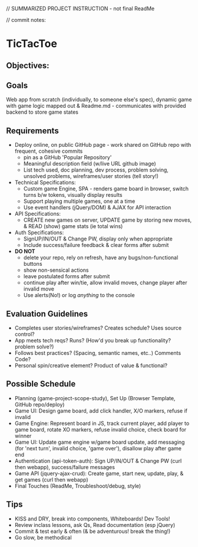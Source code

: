 // SUMMARIZED PROJECT INSTRUCTION - not final ReadMe

// commit notes:

# TicTacToe

## Objectives:

## Goals
Web app from scratch (individually, to someone else's spec), dynamic game with game logic mapped out & Readme.md - communicates with provided backend to store game states

## Requirements
* Deploy online, on public GitHub page - work shared on GitHub repo with frequent, cohesive commits
  - pin as a GitHub 'Popular Repository'
  - Meaningful description field (w/live URL github image)
  - List tech used, doc planning, dev process, problem solving, unsolved problems, wireframes/user stories (tell story!)
* Technical Specifications:
  - Custom game Engine, SPA - renders game board in browser, switch turns b/w tokens, visually display results
  - Support playing multiple games, one at a time
  - Use event handlers (jQuery/DOM) & AJAX for API interaction
* API Specifications:
  - CREATE new games on server, UPDATE game by storing new moves, & READ (show) game stats (ie total wins)
* Auth Specifications:
  - SignUP/IN/OUT & Change PW, display only when appropriate
  - Include success/failure feedback & clear forms after submit
* **DO NOT**
  - delete your repo, rely on refresh, have any bugs/non-functional buttons
  - show non-sensical actions
  - leave postulated forms after submit
  - continue play after win/tie, allow invalid moves, change player after invalid move
  - Use alerts(No!) or log *anything* to the console

## Evaluation Guidelines
* Completes user stories/wireframes? Creates schedule? Uses source control?
* App meets tech reqs? Runs? (How'd you break up functionality? problem solve?)
* Follows best practices? (Spacing, semantic names, etc..) Comments Code?
* Personal spin/creative element? Product of value & functional?

## Possible Schedule
* Planning (game-project-scope-study), Set Up (Browser Template, GitHub repo/deploy)
* Game UI: Design game board, add click handler, X/O markers, refuse if invalid
* Game Engine: Represent board in JS, track current player, add player to game board, rotate XO markers, refuse invalid choice, check board for winner
* Game UI: Update game engine w/game board update, add messaging (for 'next turn', invalid choice, 'game over'), disallow play after game end
* Authentication (api-token-auth): Sign UP/IN/OUT & Change PW (curl then webapp), success/failure messages
* Game API (jquery-ajax-crud): Create game, start new, update, play, & get games (curl then webapp)
* Final Touches (ReadMe, Troubleshoot/debug, style)

## Tips
* KISS and DRY, break into components, Whiteboards! Dev Tools!
* Review inclass lessons, ask Qs, Read documentation (esp jQuery)
* Commit & test early & often (& be adventurous! break the thing!)
* Go slow, be methodical
